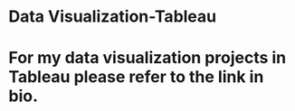 # Data Visualization-Tableau
# For my data visualization projects in Tableau please refer to the link in bio.
